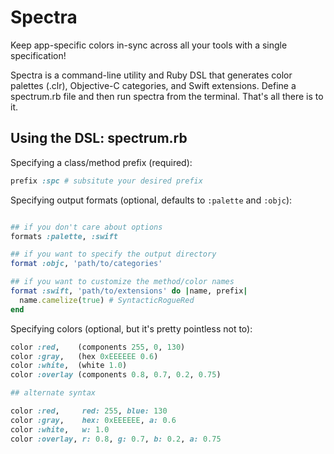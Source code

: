 Spectra
========
Keep app-specific colors in-sync across all your tools with a single specification!

Spectra is a command-line utility and Ruby DSL that generates color palettes (.clr), Objective-C categories, and Swift extensions. Define a spectrum.rb file and then run spectra from the terminal. That's all there is to it.

## Using the DSL: spectrum.rb

Specifying a class/method prefix (required):
```ruby
prefix :spc # subsitute your desired prefix
```

Specifying output formats (optional, defaults to `:palette` and `:objc`):
```ruby

## if you don't care about options
formats :palette, :swift

## if you want to specify the output directory
format :objc, 'path/to/categories'

## if you want to customize the method/color names
format :swift, 'path/to/extensions' do |name, prefix|
  name.camelize(true) # SyntacticRogueRed
end
```

Specifying colors (optional, but it's pretty pointless not to):
```ruby
color :red,    (components 255, 0, 130)
color :gray,   (hex 0xEEEEEE 0.6)
color :white,  (white 1.0)
color :overlay (components 0.8, 0.7, 0.2, 0.75)

## alternate syntax

color :red,     red: 255, blue: 130
color :gray,    hex: 0xEEEEEE, a: 0.6
color :white,   w: 1.0
color :overlay, r: 0.8, g: 0.7, b: 0.2, a: 0.75
```
